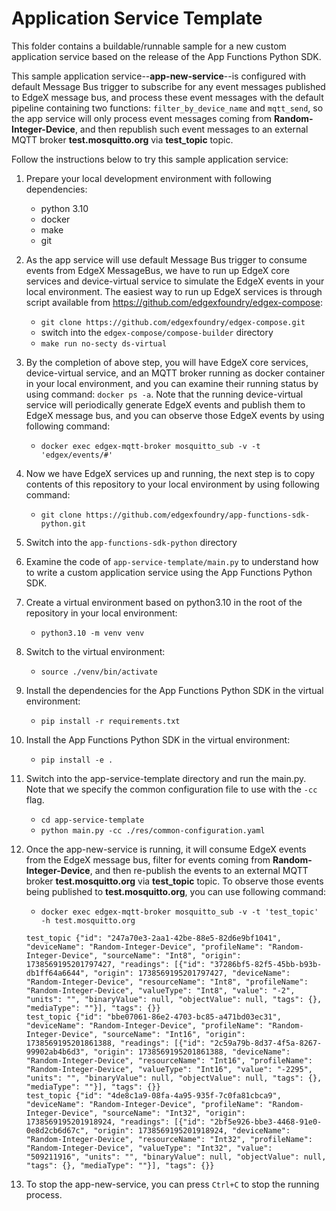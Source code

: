 # Application Service Template

This folder contains a buildable/runnable sample for a new custom application service based on the release of the App Functions Python SDK.

This sample application service--**app-new-service**--is configured with default Message Bus trigger to subscribe for any event messages published to EdgeX message bus, and process these event messages with the default pipeline containing two functions: `filter_by_device_name` and `mqtt_send`, so the app service will only process event messages coming from **Random-Integer-Device**, and then republish such event messages to an external MQTT broker **test.mosquitto.org** via **test_topic** topic.

Follow the instructions below to try this sample application service:

1. Prepare your local development environment with following dependencies:
   - python 3.10
   - docker
   - make
   - git

2. As the app service will use default Message Bus trigger to consume events from EdgeX MessageBus, we have to run up EdgeX core services and device-virtual service to simulate the EdgeX events in your local environment. The easiest way to run up EdgeX services is through script available from https://github.com/edgexfoundry/edgex-compose:
   - `git clone https://github.com/edgexfoundry/edgex-compose.git`
   - switch into the `edgex-compose/compose-builder` directory
   - `make run no-secty ds-virtual`

3. By the completion of above step, you will have EdgeX core services, device-virtual service, and an MQTT broker running as docker container in your local environment, and you can examine their running status by using command: `docker ps -a`. Note that the running device-virtual service will periodically generate EdgeX events and publish them to EdgeX message bus, and you can observe those EdgeX events by using following command:
   - `docker exec edgex-mqtt-broker mosquitto_sub -v -t 'edgex/events/#'`

4. Now we have EdgeX services up and running, the next step is to copy contents of this repository to your local environment by using following command:
   - `git clone https://github.com/edgexfoundry/app-functions-sdk-python.git`

5. Switch into the `app-functions-sdk-python` directory

6. Examine the code of `app-service-template/main.py` to understand how to write a custom application service using the App Functions Python SDK.

7. Create a virtual environment based on python3.10 in the root of the repository in your local environment:
   - `python3.10 -m venv venv`

8. Switch to the virtual environment:
   - `source ./venv/bin/activate`

9. Install the dependencies for the App Functions Python SDK in the virtual environment:
   - `pip install -r requirements.txt`

10. Install the App Functions Python SDK in the virtual environment:
    - `pip install -e .`

11. Switch into the app-service-template directory and run the main.py.  Note that we specify the common configuration file to use with the `-cc` flag.
    - `cd app-service-template`
    - `python main.py -cc ./res/common-configuration.yaml`

12. Once the app-new-service is running, it will consume EdgeX events from the EdgeX message bus, filter for events coming from **Random-Integer-Device**, and then re-publish the events to an external MQTT broker **test.mosquitto.org** via **test_topic** topic. To observe those events being published to **test.mosquitto.org**, you can use following command:
    - `docker exec edgex-mqtt-broker mosquitto_sub -v -t 'test_topic' -h test.mosquitto.org`
    ```shell
    test_topic {"id": "247a70e3-2aa1-42be-88e5-82d6e9bf1041", "deviceName": "Random-Integer-Device", "profileName": "Random-Integer-Device", "sourceName": "Int8", "origin": 1738569195201797427, "readings": [{"id": "37286bf5-82f5-45bb-b93b-db1ff64a6644", "origin": 1738569195201797427, "deviceName": "Random-Integer-Device", "resourceName": "Int8", "profileName": "Random-Integer-Device", "valueType": "Int8", "value": "-2", "units": "", "binaryValue": null, "objectValue": null, "tags": {}, "mediaType": ""}], "tags": {}}
    test_topic {"id": "bbe07061-86e2-4703-bc85-a471bd03ec31", "deviceName": "Random-Integer-Device", "profileName": "Random-Integer-Device", "sourceName": "Int16", "origin": 1738569195201861388, "readings": [{"id": "2c59a79b-8d37-4f5a-8267-99902ab4b6d3", "origin": 1738569195201861388, "deviceName": "Random-Integer-Device", "resourceName": "Int16", "profileName": "Random-Integer-Device", "valueType": "Int16", "value": "-2295", "units": "", "binaryValue": null, "objectValue": null, "tags": {}, "mediaType": ""}], "tags": {}}
    test_topic {"id": "4de8c1a9-08fa-4a95-935f-7c0fa81cbca9", "deviceName": "Random-Integer-Device", "profileName": "Random-Integer-Device", "sourceName": "Int32", "origin": 1738569195201918924, "readings": [{"id": "2bf5e926-bbe3-4468-91e0-0e8d2cb6d67c", "origin": 1738569195201918924, "deviceName": "Random-Integer-Device", "resourceName": "Int32", "profileName": "Random-Integer-Device", "valueType": "Int32", "value": "509211916", "units": "", "binaryValue": null, "objectValue": null, "tags": {}, "mediaType": ""}], "tags": {}}
    ```

13. To stop the app-new-service, you can press `Ctrl+C` to stop the running process.

